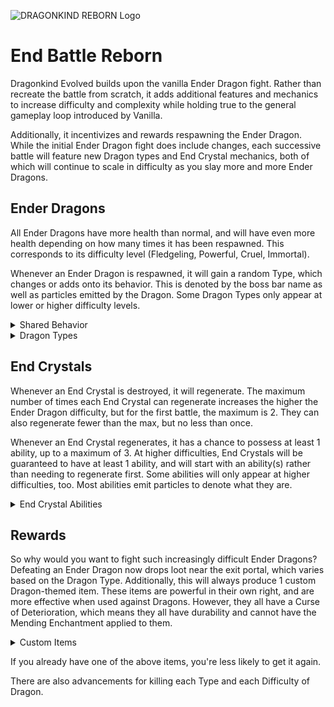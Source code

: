 ![DRAGONKIND REBORN Logo](https://cdn.modrinth.com/data/yo1bGdBx/images/d7e949cb1f9d6667bd471ddd8e6f8916856a81ae.png)

# End Battle Reborn
Dragonkind Evolved builds upon the vanilla Ender Dragon fight. Rather than recreate the battle from scratch, it adds additional features and mechanics to increase difficulty and complexity while holding true to the general gameplay loop introduced by Vanilla.

Additionally, it incentivizes and rewards respawning the Ender Dragon. While the initial Ender Dragon fight does include changes, each successive battle will feature new Dragon types and End Crystal mechanics, both of which will continue to scale in difficulty as you slay more and more Ender Dragons.

## Ender Dragons
All Ender Dragons have more health than normal, and will have even more health depending on how many times it has been respawned. This corresponds to its difficulty level (Fledgeling, Powerful, Cruel, Immortal).

Whenever an Ender Dragon is respawned, it will gain a random Type, which changes or adds onto its behavior. This is denoted by the boss bar name as well as particles emitted by the Dragon. Some Dragon Types only appear at lower or higher difficulty levels.

<details>
  <summary>Shared Behavior</summary>
 
The Vanilla Ender Dragon has the following abilities at all times. When there are no more End Crystals left, all Dragon Types will begin to utilize these abilities in addition to their type-specific powers.

- **Summon End Rod Spikes.** These work similarly to Evoker Fangs, and are summoned when the Dragon is perching or preparing to perch, or as a last resort.
- **Ground all players.** This gives all players Levitation 128 for 20 seconds, effectively forcing them to (safely) land if flying with Elytra, and preventing them from taking off right away. If there aren't any flying players, it will try something else instead.
- **Summon Shulker Bullets.** This summons a ring of 12 Shulker Bullets around the Dragon, which will begin to target random players after a few moments. If there are already Shulker Bullets in the area, it will summon End Rod Spikes, instead.

</details>

<details>
  <summary>Dragon Types</summary>
  
**Zombified Dragon**
- Breath Clouds spread more and give Hunger + Nausea
- Periodically summons Zombie Servants
- Converts the ground to Mud as it flies

**Warped Dragon**
- Slower flying speed
- Periodically teleports around the arena
- Perches more often
- Breath Clouds give Poison + Slowness
- Breath Clouds don't dissipate until the fight ends

**Sculk Dragon**
- Breath Clouds give Darkness + Instant Damage
- Periodically attacks a player with a Sonic Boom attack
- Converts the ground to various Sculk blocks as it flies

**Dragon Tyrant**
- Breath Clouds give Wither + Weakness
- Periodically summons Wither Skeleton Servants
- Converts the ground to Soul Sand and Soul Fires as it flies

**Skeletal Dragon**
- Perches very often
- Periodically summons Skeleton Servants, but at the cost of its health
- Is Invulnerable while Skeleton Servants are alive
- Slowly regenerates health even if there are no more End Crystals

**Blazing Dragon**
- Sets fires all along the ground beneath it
- Shoots fireballs more frequently
- Periodically summons Blaze Servants

**Elder Dragon**
- Has Glowing
- Breath Clouds give Blindness + Instant Damage
- Periodically casts a random spell on up to 3 random players
	- Summons Vex Servants
	- Summons Evoker Fangs
	- Launch into the air

**Dragon Wight**
- Silent, plays different ambient sound effects
- Much faster flying speed
- Shoots fireballs and charges at players more frequently
- Never perches
  
</details>

## End Crystals
Whenever an End Crystal is destroyed, it will regenerate. The maximum number of times each End Crystal can regenerate increases the higher the Ender Dragon difficulty, but for the first battle, the maximum is 2. They can also regenerate fewer than the max, but no less than once.

Whenever an End Crystal regenerates, it has a chance to possess at least 1 ability, up to a maximum of 3. At higher difficulties, End Crystals will be guaranteed to have at least 1 ability, and will start with an ability(s) rather than needing to regenerate first. Some abilities will only appear at higher difficulties, too. Most abilities emit particles to denote what they are.

<details>
  <summary>End Crystal Abilities</summary>
  
**Caged**
- Has a more secure cage around it

**Forcefield**
- Immune to projectiles

**Fiery**
- Burns players who get close

**Laser**
- Periodically shoots a laser at the closest player. Can be dodged by jumping

**Witch**
- Periodically gives a random neutral or negative effect to a player who doesn't have any effects

**Anti-Grav**
- Players nearby the Obsidian Pillar get Levitation

**Cursed**
- No particles. Destroying this crystal will damage the closest player quite a lot
  
</details>


## Rewards
So why would you want to fight such increasingly difficult Ender Dragons? Defeating an Ender Dragon now drops loot near the exit portal, which varies based on the Dragon Type. Additionally, this will always produce 1 custom Dragon-themed item. These items are powerful in their own right, and are more effective when used against Dragons. However, they all have a Curse of Deterioration, which means they all have durability and cannot have the Mending Enchantment applied to them.

<details>
  <summary>Custom Items</summary>
  
**Dragonslayer Sword**
- Deals 15 damage
- When it hits a mob, has a wider and stronger form of Sweeping Edge
- More effective against Dragons

**Dragon-Sinew Crossbow**
- Arrows deal 15 damage
- Arrows hit End Crystals and Ender Dragons from a greater distance (8 blocks)
- More effective against Dragons
- Can't pierce Forcefield End Crystals

**Dragontooth Pickaxe**
- More effective when mining Obsidian
- When a block is mined, the next 3 blocks in a row also get mined. This uses durability.
- Respects Unbreaking, if applied

**Dragonhide Armor (4 separate pieces)**
- Each piece gives more Armor value than Netherite. A full set provides 25 total Armor.
- Each piece gives extra Hearts. A full set provides 10 total hearts.
- While wearing a full set, deals a more powerful Thorns-like effect to Dragons only

**Dragonskull Shield**
- While blocking, causes Dragon breath clouds to instantly dissipate
- When this blocks a mob attack, knocks the mob back and deals them damage
- The above damage is more effective against Dragons

**Dragonscale Wings**
- Provides some Armor
- Gives 3 extra Hearts
- While flying, looking upwards gives a strong levitation effect

**Draconic Scepter**
- Right-click to launch a laser where you are looking, reaching up to 48 blocks away. It damages mobs near where it hits.
- The laser can pierce Forcefield End Crystals, and has a wider range to damage End Crystals and Dragons
- Right-click while Sneaking to charge up an area-of-effect spell around you, damaging nearby mobs when it finishes. This uses more durability than the laser.
- Both attacks are more effective against Dragons
  
</details>

If you already have one of the above items, you're less likely to get it again.

There are also advancements for killing each Type and each Difficulty of Dragon.
